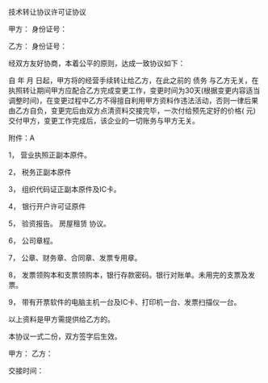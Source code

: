 
 


技术转让协议许可证协议


甲方： 身份证号：


乙方： 身份证号：


经双方友好协商，本着公平的原则，达成一致协议如下：


自 年 月 日起，甲方将的经营手续转让给乙方，在此之前的
债务
与乙方无关，在执照转让期间甲方应配合乙方完成变更工作，变更时间为30天(根据变更内容适当调整时间)，在变更过程中乙方不得擅自利用甲方资料作违法活动，否则一律后果由乙方自负，变更完后由双方点清资料交接完毕，一次付给预先定好的价格( 元)交付甲方，变更工作完成后，该企业的一切账务与甲方无关。


附件：A


1， 营业执照正副本原件。


2， 税务正副本原件


3， 组织代码证正副本原件及IC卡。


4， 银行开户许可证原件


5， 验资报告。
房屋租赁
协议。


6， 公司章程。


7， 公章、财务章、合同章、发票专用章。


8， 发票领购本和支票领购本，银行存款密码。银行对账单。未用完的支票及发票。


9， 带有开票软件的电脑主机一台及IC卡、打印机一台、发票扫描仪一台。


以上资料是甲方需提供给乙方的。


本协议一式二份，双方签字后生效。


甲方： 乙方：


交接时间：
 


 

 
 
 
 
 
  


  
 

  


  


  
 
 
 
 

